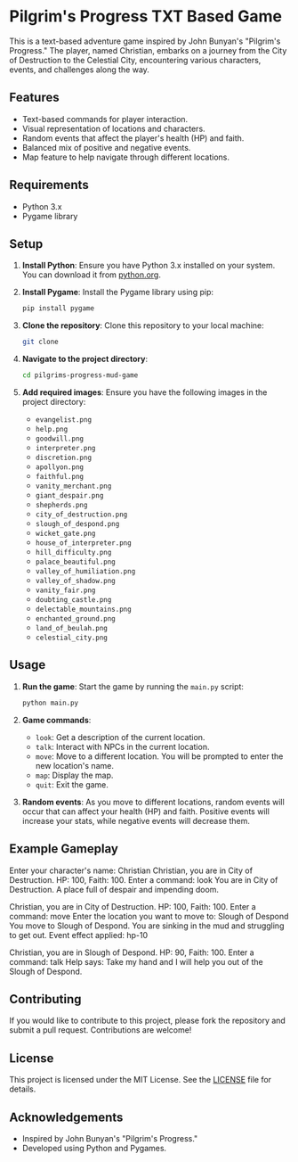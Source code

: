 
# Pilgrim's Progress TXT Based Game

This is a text-based adventure game inspired by John Bunyan's "Pilgrim's Progress." The player, named Christian, embarks on a journey from the City of Destruction to the Celestial City, encountering various characters, events, and challenges along the way.

## Features

- Text-based commands for player interaction.
- Visual representation of locations and characters.
- Random events that affect the player's health (HP) and faith.
- Balanced mix of positive and negative events.
- Map feature to help navigate through different locations.

## Requirements

- Python 3.x
- Pygame library

## Setup

1. **Install Python**: Ensure you have Python 3.x installed on your system. You can download it from [python.org](https://www.python.org/).

2. **Install Pygame**: Install the Pygame library using pip:
   ```bash
   pip install pygame
   ```

3. **Clone the repository**: Clone this repository to your local machine:
   ```bash
   git clone 
   ```

4. **Navigate to the project directory**:
   ```bash
   cd pilgrims-progress-mud-game
   ```

5. **Add required images**: Ensure you have the following images in the project directory:
   - `evangelist.png`
   - `help.png`
   - `goodwill.png`
   - `interpreter.png`
   - `discretion.png`
   - `apollyon.png`
   - `faithful.png`
   - `vanity_merchant.png`
   - `giant_despair.png`
   - `shepherds.png`
   - `city_of_destruction.png`
   - `slough_of_despond.png`
   - `wicket_gate.png`
   - `house_of_interpreter.png`
   - `hill_difficulty.png`
   - `palace_beautiful.png`
   - `valley_of_humiliation.png`
   - `valley_of_shadow.png`
   - `vanity_fair.png`
   - `doubting_castle.png`
   - `delectable_mountains.png`
   - `enchanted_ground.png`
   - `land_of_beulah.png`
   - `celestial_city.png`

## Usage

1. **Run the game**: Start the game by running the `main.py` script:
   ```bash
   python main.py
   ```

2. **Game commands**:
   - `look`: Get a description of the current location.
   - `talk`: Interact with NPCs in the current location.
   - `move`: Move to a different location. You will be prompted to enter the new location's name.
   - `map`: Display the map.
   - `quit`: Exit the game.

3. **Random events**: As you move to different locations, random events will occur that can affect your health (HP) and faith. Positive events will increase your stats, while negative events will decrease them.

## Example Gameplay


Enter your character's name: Christian
Christian, you are in City of Destruction. HP: 100, Faith: 100. Enter a command: look
You are in City of Destruction. A place full of despair and impending doom.

Christian, you are in City of Destruction. HP: 100, Faith: 100. Enter a command: move
Enter the location you want to move to: Slough of Despond
You move to Slough of Despond.
You are sinking in the mud and struggling to get out.
Event effect applied: hp-10

Christian, you are in Slough of Despond. HP: 90, Faith: 100. Enter a command: talk
Help says: Take my hand and I will help you out of the Slough of Despond.

## Contributing

If you would like to contribute to this project, please fork the repository and submit a pull request. Contributions are welcome!

## License

This project is licensed under the MIT License. See the [LICENSE](LICENSE) file for details.

## Acknowledgements

- Inspired by John Bunyan's "Pilgrim's Progress."
- Developed using Python and Pygames.